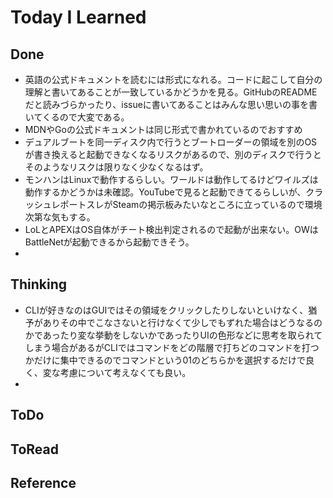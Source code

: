 # Today I Learned

## Done
- 英語の公式ドキュメントを読むには形式になれる。コードに起こして自分の理解と書いてあることが一致しているかどうかを見る。GitHubのREADMEだと読みづらかったり、issueに書いてあることはみんな思い思いの事を書いてくるので大変である。
- MDNやGoの公式ドキュメントは同じ形式で書かれているのでおすすめ
- デュアルブートを同一ディスク内で行うとブートローダーの領域を別のOSが書き換えると起動できなくなるリスクがあるので、別のディスクで行うとそのようなリスクは限りなく少なくなるはず。
- モンハンはLinuxで動作するらしい。ワールドは動作してるけどワイルズは動作するかどうかは未確認。YouTubeで見ると起動できてるらしいが、クラッシュレポートスレがSteamの掲示板みたいなところに立っているので環境次第な気もする。
- LoLとAPEXはOS自体がチート検出判定されるので起動が出来ない。OWはBattleNetが起動できるから起動できそう。
- 

## Thinking
- CLIが好きなのはGUIではその領域をクリックしたりしないといけなく、猶予がありその中でこなさないと行けなくて少しでもずれた場合はどうなるのかであったり変な挙動をしないかであったりUIの色形などに思考を取られてしまう場合があるがCLIではコマンドをどの階層で打ちどのコマンドを打つかだけに集中できるのでコマンドという01のどちらかを選択するだけで良く、変な考慮について考えなくても良い。
- 

## ToDo

## ToRead

## Reference
